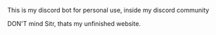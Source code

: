 This is my discord bot for personal use, inside my discord community

DON'T mind Sitr, thats my unfinished website.
